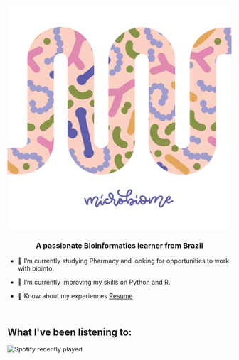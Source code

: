 <img src="images/gut-microbiome-banner-with-abstract-guts-human-intestinal-microbiota-with-healthy-probiotic-bacteria-flat-abstract-medicine-illustration-of-microbiology-checkup-vector.jpg" alt="hi" class="inline"/>

<h3 align="center">A passionate Bioinformatics learner from Brazil </h3>



</a>

- 🔭 I’m currently studying Pharmacy and looking for opportunities to work with bioinfo.

- 🌱 I’m currently improving my skills on Python and R.

- 📄 Know about my experiences <a href="colocarlinkdoresume" target="blank">Resume</a>
<br/>

## What I've been listening to:

![Spotify recently played](https://spotify-recently-played-readme.vercel.app/api?user=biabergamo)

